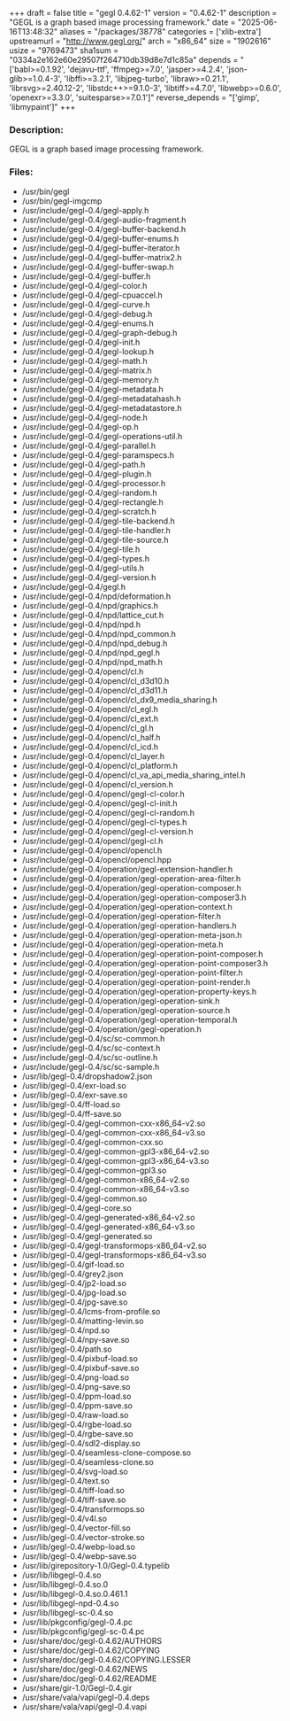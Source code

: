 +++
draft = false
title = "gegl 0.4.62-1"
version = "0.4.62-1"
description = "GEGL is a graph based image processing framework."
date = "2025-06-16T13:48:32"
aliases = "/packages/38778"
categories = ['xlib-extra']
upstreamurl = "http://www.gegl.org/"
arch = "x86_64"
size = "1902616"
usize = "9769473"
sha1sum = "0334a2e162e60e29507f264710db39d8e7d1c85a"
depends = "['babl>=0.1.92', 'dejavu-ttf', 'ffmpeg>=7.0', 'jasper>=4.2.4', 'json-glib>=1.0.4-3', 'libffi>=3.2.1', 'libjpeg-turbo', 'libraw>=0.21.1', 'librsvg>=2.40.12-2', 'libstdc++>=9.1.0-3', 'libtiff>=4.7.0', 'libwebp>=0.6.0', 'openexr>=3.3.0', 'suitesparse>=7.0.1']"
reverse_depends = "['gimp', 'libmypaint']"
+++
### Description: 
GEGL is a graph based image processing framework.

### Files: 
* /usr/bin/gegl
* /usr/bin/gegl-imgcmp
* /usr/include/gegl-0.4/gegl-apply.h
* /usr/include/gegl-0.4/gegl-audio-fragment.h
* /usr/include/gegl-0.4/gegl-buffer-backend.h
* /usr/include/gegl-0.4/gegl-buffer-enums.h
* /usr/include/gegl-0.4/gegl-buffer-iterator.h
* /usr/include/gegl-0.4/gegl-buffer-matrix2.h
* /usr/include/gegl-0.4/gegl-buffer-swap.h
* /usr/include/gegl-0.4/gegl-buffer.h
* /usr/include/gegl-0.4/gegl-color.h
* /usr/include/gegl-0.4/gegl-cpuaccel.h
* /usr/include/gegl-0.4/gegl-curve.h
* /usr/include/gegl-0.4/gegl-debug.h
* /usr/include/gegl-0.4/gegl-enums.h
* /usr/include/gegl-0.4/gegl-graph-debug.h
* /usr/include/gegl-0.4/gegl-init.h
* /usr/include/gegl-0.4/gegl-lookup.h
* /usr/include/gegl-0.4/gegl-math.h
* /usr/include/gegl-0.4/gegl-matrix.h
* /usr/include/gegl-0.4/gegl-memory.h
* /usr/include/gegl-0.4/gegl-metadata.h
* /usr/include/gegl-0.4/gegl-metadatahash.h
* /usr/include/gegl-0.4/gegl-metadatastore.h
* /usr/include/gegl-0.4/gegl-node.h
* /usr/include/gegl-0.4/gegl-op.h
* /usr/include/gegl-0.4/gegl-operations-util.h
* /usr/include/gegl-0.4/gegl-parallel.h
* /usr/include/gegl-0.4/gegl-paramspecs.h
* /usr/include/gegl-0.4/gegl-path.h
* /usr/include/gegl-0.4/gegl-plugin.h
* /usr/include/gegl-0.4/gegl-processor.h
* /usr/include/gegl-0.4/gegl-random.h
* /usr/include/gegl-0.4/gegl-rectangle.h
* /usr/include/gegl-0.4/gegl-scratch.h
* /usr/include/gegl-0.4/gegl-tile-backend.h
* /usr/include/gegl-0.4/gegl-tile-handler.h
* /usr/include/gegl-0.4/gegl-tile-source.h
* /usr/include/gegl-0.4/gegl-tile.h
* /usr/include/gegl-0.4/gegl-types.h
* /usr/include/gegl-0.4/gegl-utils.h
* /usr/include/gegl-0.4/gegl-version.h
* /usr/include/gegl-0.4/gegl.h
* /usr/include/gegl-0.4/npd/deformation.h
* /usr/include/gegl-0.4/npd/graphics.h
* /usr/include/gegl-0.4/npd/lattice_cut.h
* /usr/include/gegl-0.4/npd/npd.h
* /usr/include/gegl-0.4/npd/npd_common.h
* /usr/include/gegl-0.4/npd/npd_debug.h
* /usr/include/gegl-0.4/npd/npd_gegl.h
* /usr/include/gegl-0.4/npd/npd_math.h
* /usr/include/gegl-0.4/opencl/cl.h
* /usr/include/gegl-0.4/opencl/cl_d3d10.h
* /usr/include/gegl-0.4/opencl/cl_d3d11.h
* /usr/include/gegl-0.4/opencl/cl_dx9_media_sharing.h
* /usr/include/gegl-0.4/opencl/cl_egl.h
* /usr/include/gegl-0.4/opencl/cl_ext.h
* /usr/include/gegl-0.4/opencl/cl_gl.h
* /usr/include/gegl-0.4/opencl/cl_half.h
* /usr/include/gegl-0.4/opencl/cl_icd.h
* /usr/include/gegl-0.4/opencl/cl_layer.h
* /usr/include/gegl-0.4/opencl/cl_platform.h
* /usr/include/gegl-0.4/opencl/cl_va_api_media_sharing_intel.h
* /usr/include/gegl-0.4/opencl/cl_version.h
* /usr/include/gegl-0.4/opencl/gegl-cl-color.h
* /usr/include/gegl-0.4/opencl/gegl-cl-init.h
* /usr/include/gegl-0.4/opencl/gegl-cl-random.h
* /usr/include/gegl-0.4/opencl/gegl-cl-types.h
* /usr/include/gegl-0.4/opencl/gegl-cl-version.h
* /usr/include/gegl-0.4/opencl/gegl-cl.h
* /usr/include/gegl-0.4/opencl/opencl.h
* /usr/include/gegl-0.4/opencl/opencl.hpp
* /usr/include/gegl-0.4/operation/gegl-extension-handler.h
* /usr/include/gegl-0.4/operation/gegl-operation-area-filter.h
* /usr/include/gegl-0.4/operation/gegl-operation-composer.h
* /usr/include/gegl-0.4/operation/gegl-operation-composer3.h
* /usr/include/gegl-0.4/operation/gegl-operation-context.h
* /usr/include/gegl-0.4/operation/gegl-operation-filter.h
* /usr/include/gegl-0.4/operation/gegl-operation-handlers.h
* /usr/include/gegl-0.4/operation/gegl-operation-meta-json.h
* /usr/include/gegl-0.4/operation/gegl-operation-meta.h
* /usr/include/gegl-0.4/operation/gegl-operation-point-composer.h
* /usr/include/gegl-0.4/operation/gegl-operation-point-composer3.h
* /usr/include/gegl-0.4/operation/gegl-operation-point-filter.h
* /usr/include/gegl-0.4/operation/gegl-operation-point-render.h
* /usr/include/gegl-0.4/operation/gegl-operation-property-keys.h
* /usr/include/gegl-0.4/operation/gegl-operation-sink.h
* /usr/include/gegl-0.4/operation/gegl-operation-source.h
* /usr/include/gegl-0.4/operation/gegl-operation-temporal.h
* /usr/include/gegl-0.4/operation/gegl-operation.h
* /usr/include/gegl-0.4/sc/sc-common.h
* /usr/include/gegl-0.4/sc/sc-context.h
* /usr/include/gegl-0.4/sc/sc-outline.h
* /usr/include/gegl-0.4/sc/sc-sample.h
* /usr/lib/gegl-0.4/dropshadow2.json
* /usr/lib/gegl-0.4/exr-load.so
* /usr/lib/gegl-0.4/exr-save.so
* /usr/lib/gegl-0.4/ff-load.so
* /usr/lib/gegl-0.4/ff-save.so
* /usr/lib/gegl-0.4/gegl-common-cxx-x86_64-v2.so
* /usr/lib/gegl-0.4/gegl-common-cxx-x86_64-v3.so
* /usr/lib/gegl-0.4/gegl-common-cxx.so
* /usr/lib/gegl-0.4/gegl-common-gpl3-x86_64-v2.so
* /usr/lib/gegl-0.4/gegl-common-gpl3-x86_64-v3.so
* /usr/lib/gegl-0.4/gegl-common-gpl3.so
* /usr/lib/gegl-0.4/gegl-common-x86_64-v2.so
* /usr/lib/gegl-0.4/gegl-common-x86_64-v3.so
* /usr/lib/gegl-0.4/gegl-common.so
* /usr/lib/gegl-0.4/gegl-core.so
* /usr/lib/gegl-0.4/gegl-generated-x86_64-v2.so
* /usr/lib/gegl-0.4/gegl-generated-x86_64-v3.so
* /usr/lib/gegl-0.4/gegl-generated.so
* /usr/lib/gegl-0.4/gegl-transformops-x86_64-v2.so
* /usr/lib/gegl-0.4/gegl-transformops-x86_64-v3.so
* /usr/lib/gegl-0.4/gif-load.so
* /usr/lib/gegl-0.4/grey2.json
* /usr/lib/gegl-0.4/jp2-load.so
* /usr/lib/gegl-0.4/jpg-load.so
* /usr/lib/gegl-0.4/jpg-save.so
* /usr/lib/gegl-0.4/lcms-from-profile.so
* /usr/lib/gegl-0.4/matting-levin.so
* /usr/lib/gegl-0.4/npd.so
* /usr/lib/gegl-0.4/npy-save.so
* /usr/lib/gegl-0.4/path.so
* /usr/lib/gegl-0.4/pixbuf-load.so
* /usr/lib/gegl-0.4/pixbuf-save.so
* /usr/lib/gegl-0.4/png-load.so
* /usr/lib/gegl-0.4/png-save.so
* /usr/lib/gegl-0.4/ppm-load.so
* /usr/lib/gegl-0.4/ppm-save.so
* /usr/lib/gegl-0.4/raw-load.so
* /usr/lib/gegl-0.4/rgbe-load.so
* /usr/lib/gegl-0.4/rgbe-save.so
* /usr/lib/gegl-0.4/sdl2-display.so
* /usr/lib/gegl-0.4/seamless-clone-compose.so
* /usr/lib/gegl-0.4/seamless-clone.so
* /usr/lib/gegl-0.4/svg-load.so
* /usr/lib/gegl-0.4/text.so
* /usr/lib/gegl-0.4/tiff-load.so
* /usr/lib/gegl-0.4/tiff-save.so
* /usr/lib/gegl-0.4/transformops.so
* /usr/lib/gegl-0.4/v4l.so
* /usr/lib/gegl-0.4/vector-fill.so
* /usr/lib/gegl-0.4/vector-stroke.so
* /usr/lib/gegl-0.4/webp-load.so
* /usr/lib/gegl-0.4/webp-save.so
* /usr/lib/girepository-1.0/Gegl-0.4.typelib
* /usr/lib/libgegl-0.4.so
* /usr/lib/libgegl-0.4.so.0
* /usr/lib/libgegl-0.4.so.0.461.1
* /usr/lib/libgegl-npd-0.4.so
* /usr/lib/libgegl-sc-0.4.so
* /usr/lib/pkgconfig/gegl-0.4.pc
* /usr/lib/pkgconfig/gegl-sc-0.4.pc
* /usr/share/doc/gegl-0.4.62/AUTHORS
* /usr/share/doc/gegl-0.4.62/COPYING
* /usr/share/doc/gegl-0.4.62/COPYING.LESSER
* /usr/share/doc/gegl-0.4.62/NEWS
* /usr/share/doc/gegl-0.4.62/README
* /usr/share/gir-1.0/Gegl-0.4.gir
* /usr/share/vala/vapi/gegl-0.4.deps
* /usr/share/vala/vapi/gegl-0.4.vapi

